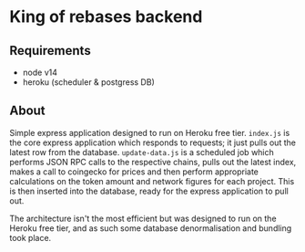 # King of rebases backend

## Requirements
* node v14
* heroku (scheduler & postgress DB)

## About

Simple express application designed to run on Heroku free tier. `index.js` is the core express application which responds to requests; it just pulls out the latest row from the database. `update-data.js` is a scheduled job which performs JSON RPC calls to the respective chains, pulls out the latest index, makes a call to coingecko for prices and then perform appropriate calculations on the token amount and network figures for each project. This is then inserted into the database, ready for the express application to pull out.

The architecture isn't the most efficient but was designed to run on the Heroku free tier, and as such some database denormalisation and bundling took place. 
